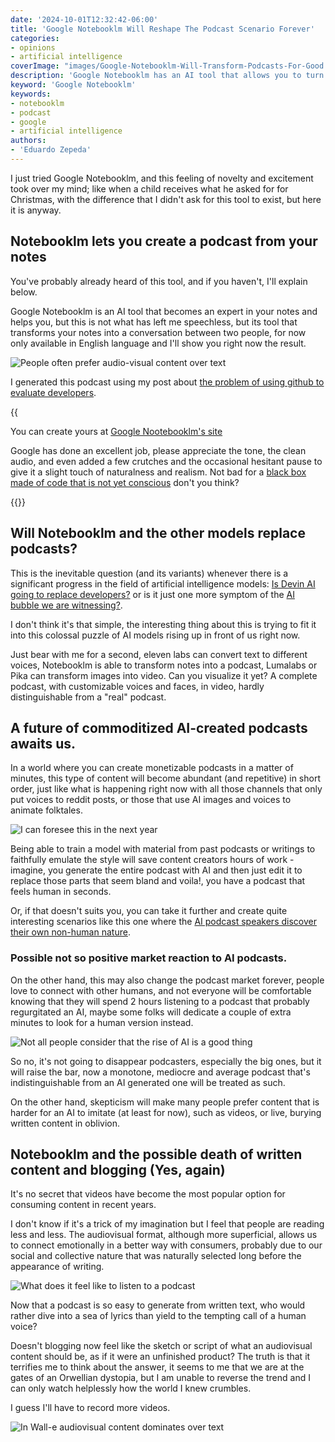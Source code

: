 ```yaml
---
date: '2024-10-01T12:32:42-06:00'
title: 'Google Notebooklm Will Reshape The Podcast Scenario Forever'
categories:
- opinions
- artificial intelligence
coverImage: "images/Google-Notebooklm-Will-Transform-Podcasts-For-Good.jpg"
description: 'Google Notebooklm has an AI tool that allows you to turn your notes into a fairly realistic podcast in a matter of seconds and with the potential to be used in conjunction with other AI tools.'
keyword: 'Google Notebooklm'
keywords:
- notebooklm
- podcast
- google
- artificial intelligence
authors:
- 'Eduardo Zepeda'
---
```


I just tried Google Notebooklm, and this feeling of novelty and excitement took over my mind; like when a child receives what he asked for for Christmas, with the difference that I didn't ask for this tool to exist, but here it is anyway.

## Notebooklm lets you create a podcast from your notes

You've probably already heard of this tool, and if you haven't, I'll explain below. 

Google Notebooklm is an AI tool that becomes an expert in your notes and helps you, but this is not what has left me speechless, but its tool that transforms your notes into a conversation between two people, for now only available in English language and I'll show you right now the result.

![People often prefer audio-visual content over text](images/podcast-meme-5-minutes.jpg "People often prefer audio-visual content over text")

I generated this podcast using my post about [the problem of using github to evaluate developers](/en/using-github-to-evaluate-developers-is-naive/).

{{<audio src="https://res.cloudinary.com/dwrscezd2/video/upload/v1727844656/Podcast-Github-google-notebooklm_dsnzn8.mp3" caption="This podcast was automatically generated using Notebooklm">}}

You can create yours at [Google Nootebooklm's site](https://notebooklm.google/#?)

Google has done an excellent job, please appreciate the tone, the clean audio, and even added a few crutches and the occasional hesitant pause to give it a slight touch of naturalness and realism. Not bad for a [black box made of code that is not yet conscious](/en/chat-gpt-searles-chinese-room-and-consciousness/) don't you think?

{{<ad>}}

## Will Notebooklm and the other models replace podcasts?

This is the inevitable question (and its variants) whenever there is a significant progress in the field of artificial intelligence models: [Is Devin AI going to replace developers?](/en/devin-ai-the-supposed-replacement-for-programmers/) or is it just one more symptom of the [AI bubble we are witnessing?](/en/the-rise-and-fall-of-the-ai-bubble/).

I don't think it's that simple, the interesting thing about this is trying to fit it into this colossal puzzle of AI models rising up in front of us right now.

Just bear with me for a second, eleven labs can convert text to different voices, Notebooklm is able to transform notes into a podcast, Lumalabs or Pika can transform images into video. Can you visualize it yet? A complete podcast, with customizable voices and faces, in video, hardly distinguishable from a "real" podcast.

## A future of commoditized AI-created podcasts awaits us.

In a world where you can create monetizable podcasts in a matter of minutes, this type of content will become abundant (and repetitive) in short order, just like what is happening right now with all those channels that only put voices to reddit posts, or those that use AI images and voices to animate folktales.

![I can foresee this in the next year](https://i.imgflip.com/95scrd.jpg "I can foresee this in the next year")

Being able to train a model with material from past podcasts or writings to faithfully emulate the style will save content creators hours of work - imagine, you generate the entire podcast with AI and then just edit it to replace those parts that seem bland and voila!, you have a podcast that feels human in seconds. 

Or, if that doesn't suits you, you can take it further and create quite interesting scenarios like this one where the [AI podcast speakers discover their own non-human nature](https://www.reddit.com/r/artificial/comments/1frk1gi/notebooklm_podcast_hosts_discover_theyre_ai_not/#?).

### Possible not so positive market reaction to AI podcasts. 

On the other hand, this may also change the podcast market forever, people love to connect with other humans, and not everyone will be comfortable knowing that they will spend 2 hours listening to a podcast that probably regurgitated an AI, maybe some folks will dedicate a couple of extra minutes to look for a human version instead.

![Not all people consider that the rise of AI is a good thing](images/AI-impact-on-society.webp "Not all people consider that the rise of AI is a good thing")

So no, it's not going to disappear podcasters, especially the big ones, but it will raise the bar, now a monotone, mediocre and average podcast that's indistinguishable from an AI generated one will be treated as such.

On the other hand, skepticism will make many people prefer content that is harder for an AI to imitate (at least for now), such as videos, or live, burying written content in oblivion.

## Notebooklm and the possible death of written content and blogging (Yes, again)

It's no secret that videos have become the most popular option for consuming content in recent years. 

I don't know if it's a trick of my imagination but I feel that people are reading less and less. The audiovisual format, although more superficial, allows us to connect emotionally in a better way with consumers, probably due to our social and collective nature that was naturally selected long before the appearance of writing.

![What does it feel like to listen to a podcast](images/what-it-feels-to-listen-to-a-podcast.jpeg "What does it feel like to listen to a podcast?")

Now that a podcast is so easy to generate from written text, who would rather dive into a sea of lyrics than yield to the tempting call of a human voice? 

Doesn't blogging now feel like the sketch or script of what an audiovisual content should be, as if it were an unfinished product? The truth is that it terrifies me to think about the answer, it seems to me that we are at the gates of an Orwellian dystopia, but I am unable to reverse the trend and I can only watch helplessly how the world I knew crumbles.

I guess I'll have to record more videos.

![In Wall-e audiovisual content dominates over text](https://res.cloudinary.com/dwrscezd2/image/upload/v1727849039/kgr8at3ytm29xohusw5x.avif "In Wall-e audiovisual content dominates over text")

